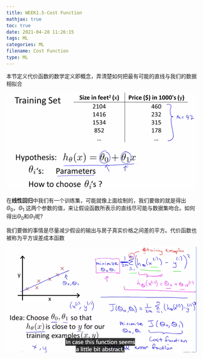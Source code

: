 ```yaml
---
title: WEEK1.5-Cost Function
mathjax: true
toc: true
date: 2021-04-28 11:26:15
tags: ML
categories: ML
filename: Cost Function
type: ML
---
```


本节定义代价函数的数学定义即概念，弄清楚如何把最有可能的直线与我们的数据相拟合

![image-20210420094452927](WEEK1-Cost-Function/image-20210420094452927.png)

<!--more -->

在**线性回归**中我们有一个训练集，可能就像上面绘制的，我们要做的就是得出$\Theta_0 ，\Theta_1$ 这两个参数的值，来让假设函数所表示的直线尽可能与数据集吻合。如何得出$\Theta_0$和$\Theta_1$呢?

我们要做的事情是尽量减少假设的输出与房子真实价格之间差的平方。代价函数也被称为平方误差成本函数

![image-20210420100635750](WEEK1-Cost-Function/image-20210420100635750.png)

